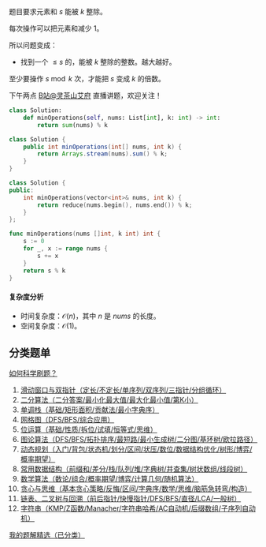 题目要求元素和 $s$ 能被 $k$ 整除。

每次操作可以把元素和减少 $1$。

所以问题变成：

- 找到一个 $\le s$ 的，能被 $k$ 整除的整数。越大越好。

至少要操作 $s\bmod k$ 次，才能把 $s$ 变成 $k$ 的倍数。

下午两点 [B站@灵茶山艾府](https://space.bilibili.com/206214) 直播讲题，欢迎关注！

```py [sol-Python3]
class Solution:
    def minOperations(self, nums: List[int], k: int) -> int:
        return sum(nums) % k
```

```java [sol-Java]
class Solution {
    public int minOperations(int[] nums, int k) {
        return Arrays.stream(nums).sum() % k;
    }
}
```

```cpp [sol-C++]
class Solution {
public:
    int minOperations(vector<int>& nums, int k) {
        return reduce(nums.begin(), nums.end()) % k;
    }
};
```

```go [sol-Go]
func minOperations(nums []int, k int) int {
	s := 0
	for _, x := range nums {
		s += x
	}
	return s % k
}
```

#### 复杂度分析

- 时间复杂度：$\mathcal{O}(n)$，其中 $n$ 是 $\textit{nums}$ 的长度。
- 空间复杂度：$\mathcal{O}(1)$。

## 分类题单

[如何科学刷题？](https://leetcode.cn/circle/discuss/RvFUtj/)

1. [滑动窗口与双指针（定长/不定长/单序列/双序列/三指针/分组循环）](https://leetcode.cn/circle/discuss/0viNMK/)
2. [二分算法（二分答案/最小化最大值/最大化最小值/第K小）](https://leetcode.cn/circle/discuss/SqopEo/)
3. [单调栈（基础/矩形面积/贡献法/最小字典序）](https://leetcode.cn/circle/discuss/9oZFK9/)
4. [网格图（DFS/BFS/综合应用）](https://leetcode.cn/circle/discuss/YiXPXW/)
5. [位运算（基础/性质/拆位/试填/恒等式/思维）](https://leetcode.cn/circle/discuss/dHn9Vk/)
6. [图论算法（DFS/BFS/拓扑排序/最短路/最小生成树/二分图/基环树/欧拉路径）](https://leetcode.cn/circle/discuss/01LUak/)
7. [动态规划（入门/背包/状态机/划分/区间/状压/数位/数据结构优化/树形/博弈/概率期望）](https://leetcode.cn/circle/discuss/tXLS3i/)
8. [常用数据结构（前缀和/差分/栈/队列/堆/字典树/并查集/树状数组/线段树）](https://leetcode.cn/circle/discuss/mOr1u6/)
9. [数学算法（数论/组合/概率期望/博弈/计算几何/随机算法）](https://leetcode.cn/circle/discuss/IYT3ss/)
10. [贪心与思维（基本贪心策略/反悔/区间/字典序/数学/思维/脑筋急转弯/构造）](https://leetcode.cn/circle/discuss/g6KTKL/)
11. [链表、二叉树与回溯（前后指针/快慢指针/DFS/BFS/直径/LCA/一般树）](https://leetcode.cn/circle/discuss/K0n2gO/)
12. [字符串（KMP/Z函数/Manacher/字符串哈希/AC自动机/后缀数组/子序列自动机）](https://leetcode.cn/circle/discuss/SJFwQI/)

[我的题解精选（已分类）](https://github.com/EndlessCheng/codeforces-go/blob/master/leetcode/SOLUTIONS.md)
